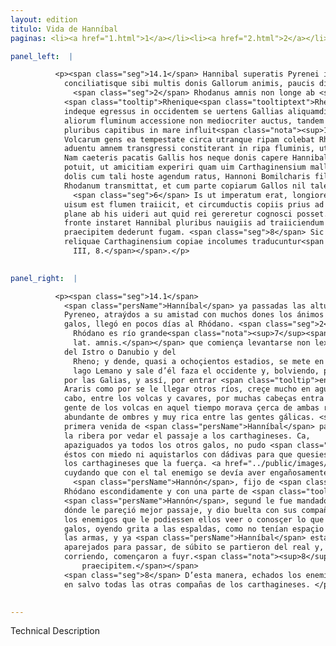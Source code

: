 ```yaml
---
layout: edition
titulo: Vida de Hanníbal
paginas: <li><a href="1.html">1</a></li><li><a href="2.html">2</a></li><li><a href="3.html">3</a></li><li><a href="4.html">4</a></li><li><a href="5.html">5</a></li><li><a href="6.html">6</a></li><li><a href="7.html">7</a></li><li><a href="8.html">8</a></li><li><a href="9.html">9</a></li><li><a href="10.html">10</a></li><li><a href="11.html">11</a></li><li><a href="12.html">12</a></li><li><a href="13.html">13</a></li><li><a href="14.html">14</a></li><li><a href="15.html">15</a></li><li><a href="16.html">16</a></li><li><a href="17.html">17</a></li><li><a href="18.html">18</a></li><li><a href="19.html">19</a></li><li><a href="20.html">20</a></li><li><a href="21.html">21</a></li><li><a href="22.html">22</a></li><li><a href="23.html">23</a></li><li><a href="24.html">24</a></li><li><a href="25.html">25</a></li><li><a href="26.html">26</a></li><li><a href="27.html">27</a></li><li><a href="28.html">28</a></li><li><a href="29.html">29</a></li><li><a href="30.html">30</a></li><li><a href="31.html">31</a></li><li><a href="32.html">32</a></li><li><a href="33.html">33</a></li><li><a href="34.html">34</a></li><li><a href="35.html">35</a></li><li><a href="36.html">36</a></li><li><a href="37.html">37</a></li><li><a href="38.html">38</a></li><li><a href="39.html">39</a></li><li><a href="40.html">40</a></li><li><a href="41.html">41</a></li><li><a href="42.html">42</a></li><li><a href="43.html">43</a></li><li><a href="44.html">44</a></li><li><a href="45.html">45</a></li><li><a href="46.html">46</a></li><li><a href="47.html">47</a></li><li><a href="48.html">48</a></li><li><a href="49.html">49</a></li><li><a href="50.html">50</a></li><li><a href="51.html">51</a></li><li><a href="52.html">52</a></li><li><a href="53.html">53</a></li><li><a href="54.html">54</a></li><li><a href="55.html">55</a></li><li><a href="56.html">56</a></li><li><a href="57.html">57</a></li><li><a href="58.html">58</a></li><li><a href="59.html">59</a></li><li><a href="60.html">60</a></li><li><a href="61.html">61</a></li><li><a href="62.html">62</a></li><li><a href="63.html">63</a></li><li><a href="64.html">64</a></li><li><a href="65.html">65</a></li><li><a href="66.html">66</a></li><li><a href="67.html">67</a></li><li><a href="68.html">68</a></li><li><a href="69.html">69</a></li><li><a href="70.html">70</a></li><li><a href="71.html">71</a></li><li><a href="72.html">72</a></li><li><a href="73.html">73</a></li><li><a href="74.html">74</a></li><li><a href="75.html">75</a></li><li><a href="76.html">76</a></li><li><a href="77.html">77</a></li><li><a href="78.html">78</a></li><li><a href="79.html">79</a></li><li><a href="80.html">80</a></li><li><a href="81.html">81</a></li><li><a href="82.html">82</a></li><li><a href="83.html">83</a></li><li><a href="84.html">84</a></li><li><a href="85.html">85</a></li><li><a href="86.html">86</a></li><li><a href="87.html">87</a></li><li><a href="88.html">88</a></li><li><a href="89.html">89</a></li><li><a href="90.html">90</a></li><li><a href="91.html">91</a></li><li><a href="92.html">92</a></li><li><a href="93.html">93</a></li><li><a href="94.html">94</a></li><li><a href="95.html">95</a></li><li><a href="96.html">96</a></li>

panel_left:  |

          <p><span class="seg">14.1</span> Hannibal superatis Pyrenei iugis
            conciliatisque sibi multis donis Gallorum animis, paucis diebus ad Rhodanum uenit.
              <span class="seg">2</span> Rhodanus amnis non longe ab <span class="tooltip">Istre<span class="tooltiptext">istro <span class="siglas">E</span> histri <span class="siglas">F R S U W</span> histre <span class="siglas">G s r</span> histro <span class="siglas">M</span> istri <span class="siglas">N</span> hystri <span class="siglas">P</span> </span></span>
            <span class="tooltip">Rhenique<span class="tooltiptext">Rhemique <span class="siglas">G S r</span> </span></span> fontibus surgens, octingentis prope emensis stadiis in lacum Lemannum se condit,
            indeque egressus in occidentem se uertens Gallias aliquamdiu dirimit, Ararisque et
            aliorum fluminum accessione non mediocriter auctus, tandem inter Volcas et Cauares
            pluribus capitibus in mare influit<span class="nota"><sup>15</sup><span class="texto_nota">Livio XXI, 26.</span></span>. <span class="seg">3</span>
            Volcarum gens ea tempestate circa utranque ripam colebat Rhodani, hominum <span class="tooltip">abundantissima<span class="tooltiptext">habundantissima <span class="siglas">F S W</span> </span></span> erat et inter Gallicas gentes opulentissima. <span class="seg">4</span> Hi primo Hannibalis
            aduentu amnem transgressi constiterant in ripa fluminis, ut Poenos transitu prohiberent.
            Nam caeteris pacatis Gallis hos neque donis capere Hannibal, neque metu compellere
            potuit, ut amicitiam experiri quam uim Carthaginensium mallent. <span class="seg">5</span> Igitur
            dolis cum tali hoste agendum ratus, Hannoni Bomilcharis filio praecipit, ut occulte
            Rhodanum transmittat, et cum parte copiarum Gallos nil tale opinantes adoriatur.
              <span class="seg">6</span> Is ut imperatum erat, longiore itinere progressus, ubi commodissimum
            uisum est flumen traiicit, et circumductis copiis prius ad hostium castra peruenit, quam
            plane ab his uideri aut quid rei gereretur cognosci posset. <span class="seg">7</span> Galli <span class="tooltip">clamore a tergo<span class="tooltiptext">a tergo clamore <span class="siglas">F W</span> </span></span> audito, cum neque consilii habendi neque arma capiendi spatium daretur, et iam a
            fronte instaret Hannibal pluribus nauigiis ad traiiciendum <span class="tooltip">paratis<span class="tooltiptext">paratus <span class="siglas">E F G M N R S U W r s</span> </span></span>, subito castris excessere, et quantum cursu ac uiribus efficere potuerunt, se in
            praecipitem dederunt fugam. <span class="seg">8</span> Sic igitur ex aduersa ripa hostibus pulsis
            reliquae Carthaginensium copiae incolumes traducuntur<span class="nota"><sup>16</sup><span class="texto_nota">Livio XXI, 26; Polibio
              III, 8.</span></span>.</p>
        

panel_right:  |

          <p><span class="seg">14.1</span>
            <span class="persName">Hanníbal</span> ya passadas las alturas del
            Pyreneo, atraýdos a su amistad con muchos dones los ánimos de los
            galos, llegó en pocos días al Rhódano. <span class="seg">2</span> El
              Rhódano es río grande<span class="nota"><sup>7</sup><span class="texto_nota">río grande: traducción del
              lat. amnis.</span></span> que comiença levantarse non lexos de las fuentes
            del Istro o Danubio y del
              Rheno; y dende, quasi a ochoçientos estadios, se mete en el
              lago Lemano y sale d’él faza el occidente y, bolviendo, passa
            por las Galias, y assí, por entrar <span class="tooltip">en el río<span class="tooltiptext">enel el rio  </span></span>
            Araris como por se le llegar otros ríos, creçe mucho en aguas; al
            cabo, entre los volcas y cavares, por muchas cabeças entra en el mar. <span class="seg">3</span> La
            gente de los volcas en aquel tiempo morava çerca de ambas riberas del Rhódano y era muy
            abundante de ombres y muy rica entre las gentes gálicas. <span class="seg">4</span> Aquestos en la
            primera venida de <span class="persName">Hanníbal</span> passaron el río y detoviéronse ende en
            la ribera por vedar el passaje a los carthagineses. Ca,
            apaziguados ya todos los otros galos, no pudo <span class="persName">Hanníbal</span> compelir a
            éstos con miedo ni aquistarlos con dádivas para que quesiessen más provar la amistad de
            los carthagineses que la fuerça. <a href="../public/images/1491/168r.png" target="new"><img class="facs" src="../public/images/1491/1491.jpg"/></a>[168r,b] <span class="seg">5</span> Assí que él,
            cuydando que con el tal enemigo se devía aver engañosamente, mandó a
              <span class="persName">Hannón</span>, fijo de <span class="persName">Bomílcar</span>, que passasse el
            Rhódano escondidamente y con una parte de <span class="tooltip">las<span class="tooltiptext">los  </span></span> compañas acometa a los galos mientra que d’esto estavan descuydados. <span class="seg">6</span>
            <span class="persName">Hannón</span>, segund le fue mandado, yendo rodeando, passó el río por
            dónde le pareçió mejor passaje, y dio buelta con sus compañas y llegó primero al real de
            los enemigos que le podiessen ellos veer o conosçer lo que se fazía. <span class="seg">7</span> Los
            galos, oyendo grita a las espaldas, como no tenían espaçio de aver consejo, nin de tomar
            las armas, y ya <span class="persName">Hanníbal</span> estava a la fruente con muchos navíos
            aparejados para passar, de súbito se partieron del real y, quanto más podieron yr
            corriendo, començaron a fuyr.<span class="nota"><sup>8</sup><span class="texto_nota">P. omite el lat. in
                praecipitem.</span></span>
            <span class="seg">8</span> D’esta manera, echados los enemigos de la ribera contraria, passaron el río
            en salvo todas las otras compañas de los carthagineses. </p>
        

---
```


Technical Description 
